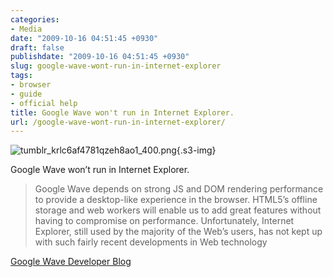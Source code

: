 ```yaml
---
categories:
- Media
date: "2009-10-16 04:51:45 +0930"
draft: false
publishdate: "2009-10-16 04:51:45 +0930"
slug: google-wave-wont-run-in-internet-explorer
tags:
- browser
- guide
- official help
title: Google Wave won't run in Internet Explorer.
url: /google-wave-wont-run-in-internet-explorer/
---
```

![tumblr\_krlc6af4781qzeh8ao1\_400.png](https://turbo.geekorium.com.au/images/tumblr_krlc6af4781qzeh8ao1_400.png){.s3-img}

Google Wave won’t run in Internet Explorer.

> Google Wave depends on strong JS and DOM rendering performance to
> provide a desktop-like experience in the browser. HTML5’s offline
> storage and web workers will enable us to add great features without
> having to compromise on performance. Unfortunately, Internet Explorer,
> still used by the majority of the Web’s users, has not kept up with
> such fairly recent developments in Web technology

[Google Wave Developer Blog](http://googlewavedev.blogspot.com/)
